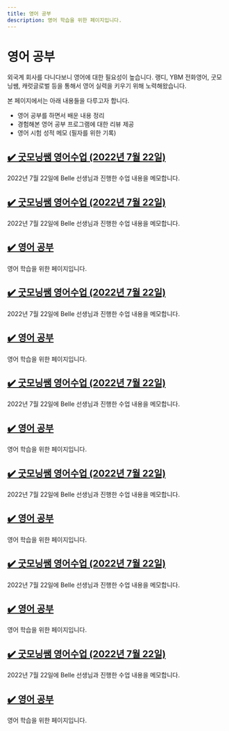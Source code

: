 ```yaml
---
title: 영어 공부
description: 영어 학습을 위한 페이지입니다. 
---
```



영어 공부
===


외국계 회사를 다니다보니 영어에 대한 필요성이 높습니다. 
랭디, YBM 전화영어, 굿모닝쌤, 캐럿글로벌 등을 통해서 
영어 실력을 키우기 위해 노력해왔습니다. 


본 페이지에서는 아래 내용들을 다루고자 합니다. 


- 영어 공부를 하면서 배운 내용 정리
- 경험해본 영어 공부 프로그램에 대한 리뷰 제공
- 영어 시험 성적 메모 (필자를 위한 기록)





[✔️ 굿모닝쌤 영어수업 (2022년 7월 22일)](001_goodmorningsam_belle_how_to_politely_confront_your_roommate_kims_convenience.html '2022년 7월 22일에 Belle 선생님과 진행한 수업 내용을 메모합니다.')
---


2022년 7월 22일에 Belle 선생님과 진행한 수업 내용을 메모합니다.


<!--001_goodmorningsam_belle_how_to_politely_confront_your_roommate_kims_convenience.html-->
[✔️  굿모닝쌤 영어수업 (2022년 7월 22일)](001_goodmorningsam_belle_how_to_politely_confront_your_roommate_kims_convenience.html)
---


2022년 7월 22일에 Belle 선생님과 진행한 수업 내용을 메모합니다.


<!--_README.html-->
[✔️  영어 공부](_README.html)
---


영어 학습을 위한 페이지입니다. 


<!--001_goodmorningsam_belle_how_to_politely_confront_your_roommate_kims_convenience.html-->
[✔️  굿모닝쌤 영어수업 (2022년 7월 22일)](001_goodmorningsam_belle_how_to_politely_confront_your_roommate_kims_convenience.html)
---


2022년 7월 22일에 Belle 선생님과 진행한 수업 내용을 메모합니다.


<!--_README.html-->
[✔️  영어 공부](_README.html)
---


영어 학습을 위한 페이지입니다. 


<!--001_goodmorningsam_belle_how_to_politely_confront_your_roommate_kims_convenience.html-->
[✔️  굿모닝쌤 영어수업 (2022년 7월 22일)](001_goodmorningsam_belle_how_to_politely_confront_your_roommate_kims_convenience.html)
---


2022년 7월 22일에 Belle 선생님과 진행한 수업 내용을 메모합니다.


<!--_README.html-->
[✔️  영어 공부](_README.html)
---


영어 학습을 위한 페이지입니다. 


<!--001_goodmorningsam_belle_how_to_politely_confront_your_roommate_kims_convenience.html-->
[✔️  굿모닝쌤 영어수업 (2022년 7월 22일)](001_goodmorningsam_belle_how_to_politely_confront_your_roommate_kims_convenience.html)
---


2022년 7월 22일에 Belle 선생님과 진행한 수업 내용을 메모합니다.


<!--_README.html-->
[✔️  영어 공부](_README.html)
---


영어 학습을 위한 페이지입니다. 


<!--001_goodmorningsam_belle_how_to_politely_confront_your_roommate_kims_convenience.html-->
[✔️  굿모닝쌤 영어수업 (2022년 7월 22일)](001_goodmorningsam_belle_how_to_politely_confront_your_roommate_kims_convenience.html)
---


2022년 7월 22일에 Belle 선생님과 진행한 수업 내용을 메모합니다.


<!--_README.html-->
[✔️  영어 공부](_README.html)
---


영어 학습을 위한 페이지입니다. 


<!--001_goodmorningsam_belle_how_to_politely_confront_your_roommate_kims_convenience.html-->
[✔️  굿모닝쌤 영어수업 (2022년 7월 22일)](001_goodmorningsam_belle_how_to_politely_confront_your_roommate_kims_convenience.html)
---


2022년 7월 22일에 Belle 선생님과 진행한 수업 내용을 메모합니다.


<!--_README.html-->
[✔️  영어 공부](_README.html)
---


영어 학습을 위한 페이지입니다. 
